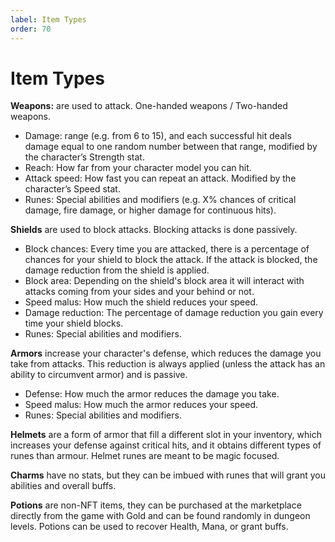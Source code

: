 ```yaml
---
label: Item Types
order: 70
---
```


# Item Types

**Weapons:** are used to attack. One-handed weapons / Two-handed weapons.

* Damage: range (e.g. from 6 to 15), and each successful hit deals damage equal to one random number between that range, modified by the character’s Strength stat.
* Reach: How far from your character model you can hit.
* Attack speed: How fast you can repeat an attack. Modified by the character’s Speed stat.
* Runes: Special abilities and modifiers (e.g. X% chances of critical damage, fire damage, or higher damage for continuous hits).

**Shields** are used to block attacks. Blocking attacks is done passively.
* Block chances: Every time you are attacked, there is a percentage of chances for your shield to block the attack. If the attack is blocked, the damage reduction from the shield is applied.
* Block area: Depending on the shield's block area it will interact with attacks coming from your sides and your behind or not.
* Speed malus: How much the shield reduces your speed.
* Damage reduction: The percentage of damage reduction you gain every time your shield blocks.
* Runes: Special abilities and modifiers.


**Armors** increase your character's defense, which reduces the damage you take from attacks. This reduction is always applied (unless the attack has an ability to circumvent armor) and is passive.
* Defense: How much the armor reduces the damage you take.
* Speed malus: How much the armor reduces your speed.
* Runes: Special abilities and modifiers.

**Helmets** are a form of armor that fill a different slot in your inventory, which increases your defense against critical hits, and it obtains different types of runes than armour. Helmet runes are meant to be magic focused.

**Charms** have no stats, but they can be imbued with runes that will grant you abilities and overall buffs.

**Potions** are non-NFT items, they can be purchased at the marketplace directly from the game with Gold and can be found randomly in dungeon levels. Potions can be used to recover Health, Mana, or grant buffs.

